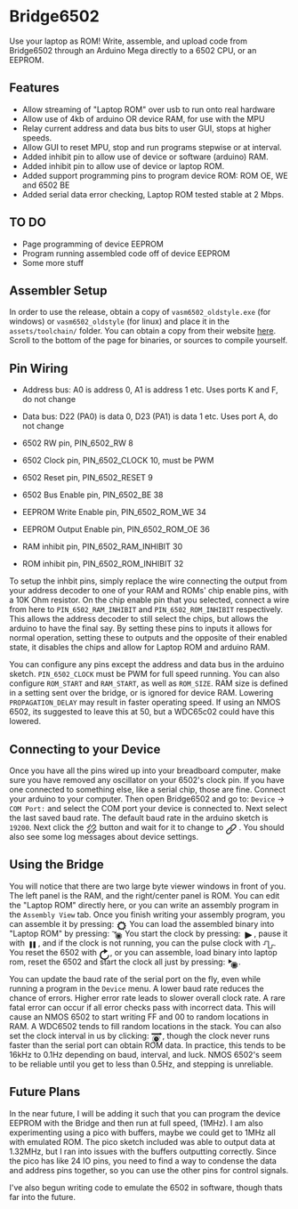 # Bridge6502
Use your laptop as ROM! Write, assemble, and upload code from Bridge6502 through an Arduino Mega directly to a 6502 CPU, or an EEPROM.

## Features
*  Allow streaming of "Laptop ROM" over usb to run onto real hardware
*  Allow use of 4kb of arduino OR device RAM, for use with the MPU
*  Relay current address and data bus bits to user GUI, stops at higher speeds.
*  Allow GUI to reset MPU, stop and run programs stepwise or at interval.
*  Added inhibit pin to allow use of device or software (arduino) RAM.
*  Added inhibit pin to allow use of device or laptop ROM.
*  Added support programming pins to program device ROM: ROM OE, WE and 6502 BE
*  Added serial data error checking, Laptop ROM tested stable at 2 Mbps.

## TO DO
*  Page programming of device EEPROM
*  Program running assembled code off of device EEPROM
*  Some more stuff

## Assembler Setup
In order to use the release, obtain a copy of `vasm6502_oldstyle.exe` (for windows) or `vasm6502_oldstyle` (for linux) and place it in 
the `assets/toolchain/` folder. You can obtain a copy from their website [here](http://www.compilers.de/vasm.html). Scroll to the
bottom of the page for binaries, or sources to compile yourself. 

## Pin Wiring
*  Address bus: A0 is address 0, A1 is address 1 etc. Uses ports K and F, do not change
*  Data bus: D22 (PA0) is data 0, D23 (PA1) is data 1 etc. Uses port A, do not change


*  6502 RW pin,            PIN_6502_RW              8
*  6502 Clock pin,         PIN_6502_CLOCK           10, must be PWM
*  6502 Reset pin,         PIN_6502_RESET           9
*  6502 Bus Enable pin,    PIN_6502_BE              38


*  EEPROM Write Enable pin, PIN_6502_ROM_WE          34
*  EEPROM Output Enable pin, PIN_6502_ROM_OE          36


*  RAM inhibit pin, PIN_6502_RAM_INHIBIT     30
*  ROM inhibit pin, PIN_6502_ROM_INHIBIT     32

To setup the inhbit pins, simply replace the wire connecting the output from
your address decoder to one of your RAM and ROMs' chip enable pins, with a 10K
Ohm resistor. On the chip enable pin that you selected, connect a wire from here
to `PIN_6502_RAM_INHIBIT` and `PIN_6502_ROM_INHIBIT` respectively. This allows the
address decoder to still select the chips, but allows the arduino to have the
final say. By setting these pins to inputs it allows for normal operation, setting
these to outputs and the opposite of their enabled state, it disables the chips and
allow for Laptop ROM and arduino RAM.

You can configure any pins except the address and data bus in the arduino sketch.
`PIN_6502_CLOCK` must be PWM for full speed running. You can also configure 
`ROM_START` and `RAM_START`, as well as `ROM_SIZE`. RAM size is defined in a 
setting sent over the bridge, or is ignored for device RAM. Lowering 
`PROPAGATION_DELAY` may result in faster operating speed. If using an NMOS 6502, 
its suggested to leave this at 50, but a WDC65c02 could have this lowered.

## Connecting to your Device
Once you have all the pins wired up into your breadboard computer, make sure you
have removed any oscillator on your 6502's clock pin. If you have one connected to
something else, like a serial chip, those are fine. Connect your arduino to your 
computer. Then open Bridge6502 and go to: `Device` -> `COM Port:` and select the
COM port your device is connected to. Next select the last saved baud rate.
The default baud rate in the arduino sketch is `19200`. Next click the 
<img alt="disconnected" src="assets/images/disconnected.png" style="height:20px; margin-top:-10px; margin-bottom:-8px;"/>
button and wait for it to change to
<img alt="connected" src="assets/images/connected.png" style="height:20px; margin-top:-10px; margin-bottom:-8px;"/>
. You should also see some log messages about device settings. 

## Using the Bridge
You will notice that there are two large byte viewer windows in front of you. The 
left panel is the RAM, and the right/center panel is ROM. You can edit the 
"Laptop ROM" directly here, or you can write an assembly program in the 
`Assembly View` tab. Once you finish writing your assembly program, you can
assemble it by pressing:
<img alt="assemble" src="assets/images/assemble.png" style="height:20px; margin-top:-10px; margin-bottom:-8px;"/>
You can load the assembled binary into "Laptop ROM" by pressing:
<img alt="assemble" src="assets/images/send_to_rom.png" style="height:20px; margin-top:-10px; margin-bottom:-8px;"/>
You start the clock by pressing:
<img alt="assemble" src="assets/images/play.png" style="height:20px; margin-top:-10px; margin-bottom:-8px;"/>, 
pause it with
<img alt="assemble" src="assets/images/pause.png" style="height:20px; margin-top:-10px; margin-bottom:-8px;"/>, 
and if the clock is not running, you can the pulse clock with
<img alt="assemble" src="assets/images/pulse.png" style="height:20px; margin-top:-10px; margin-bottom:-8px;"/>. 
You reset the 6502 with
<img alt="assemble" src="assets/images/reset.png" style="height:20px; margin-top:-10px; margin-bottom:-8px;"/>,
or you can assemble, load binary into laptop rom, reset the 6502 and start the clock all just by pressing:
<img alt="assemble" src="assets/images/run_on_device.png" style="height:20px; margin-top:-10px; margin-bottom:-8px;"/>.


You can update the baud rate of the serial port on the fly, even while running a program in the `Device` menu.
A lower baud rate reduces the chance of errors. Higher error rate leads to slower overall clock rate. A rare
fatal error can occur if all error checks pass with incorrect data. This will cause an NMOS 6502 to start writing
FF and 00 to random locations in RAM. A WDC6502 tends to fill random locations in the stack. You can also set the
clock interval in us by clicking:
<img alt="interval" src="assets/images/interval.png" style="height:20px; margin-top:-10px; margin-bottom:-8px;"/>,
though the clock never runs faster than the serial port can obtain ROM data. In practice,
this tends to be 16kHz to 0.1Hz depending on baud, interval, and luck. NMOS 6502's seem to be reliable until you
get to less than 0.5Hz, and stepping is unreliable.

## Future Plans
In the near future, I will be adding it such that you can program the device EEPROM with the Bridge and then run
at full speed, (1MHz). I am also experimenting using a pico with buffers, maybe we could get to 1MHz all with
emulated ROM. The pico sketch included was able to output data at 1.32MHz, but I ran into issues with the buffers
outputting correctly. Since the pico has like 24 IO pins, you need to find a way to condense the data and address
pins together, so you can use the other pins for control signals.

I've also begun writing code to emulate the 6502 in software, though thats far into the future.